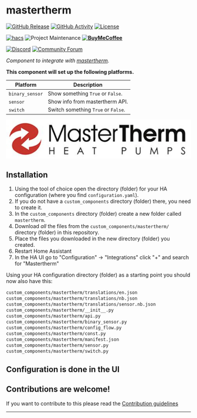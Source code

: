 # mastertherm

[![GitHub Release][releases-shield]][releases]
[![GitHub Activity][commits-shield]][commits]
[![License][license-shield]](LICENSE)

[![hacs][hacsbadge]][hacs]
![Project Maintenance][maintenance-shield]
**[![BuyMeCoffee][buymecoffeebadge]][buymecoffee]**

[![Discord][discord-shield]][discord]
[![Community Forum][forum-shield]][forum]

_Component to integrate with [mastertherm][mastertherm]._

**This component will set up the following platforms.**

Platform | Description
-- | --
`binary_sensor` | Show something `True` or `False`.
`sensor` | Show info from mastertherm API.
`switch` | Switch something `True` or `False`.

![mastertherm][masterthermimg]

## Installation

1. Using the tool of choice open the directory (folder) for your HA configuration (where you find `configuration.yaml`).
2. If you do not have a `custom_components` directory (folder) there, you need to create it.
3. In the `custom_components` directory (folder) create a new folder called `mastertherm`.
4. Download _all_ the files from the `custom_components/mastertherm/` directory (folder) in this repository.
5. Place the files you downloaded in the new directory (folder) you created.
6. Restart Home Assistant
7. In the HA UI go to "Configuration" -> "Integrations" click "+" and search for "Mastertherm"

Using your HA configuration directory (folder) as a starting point you should now also have this:

```text
custom_components/mastertherm/translations/en.json
custom_components/mastertherm/translations/nb.json
custom_components/mastertherm/translations/sensor.nb.json
custom_components/mastertherm/__init__.py
custom_components/mastertherm/api.py
custom_components/mastertherm/binary_sensor.py
custom_components/mastertherm/config_flow.py
custom_components/mastertherm/const.py
custom_components/mastertherm/manifest.json
custom_components/mastertherm/sensor.py
custom_components/mastertherm/switch.py
```

## Configuration is done in the UI

<!---->

## Contributions are welcome!

If you want to contribute to this please read the [Contribution guidelines](CONTRIBUTING.md)

***

[mastertherm]: https://github.com/shedc/homeassistant-mastertherm
[buymecoffee]: https://www.buymeacoffee.com/shedc
[buymecoffeebadge]: https://img.shields.io/badge/buy%20me%20a%20coffee-donate-yellow.svg?style=for-the-badge
[commits-shield]: https://img.shields.io/github/commit-activity/y/shedc/blueprint.svg?style=for-the-badge
[commits]: https://github.com/shedc/homeassistant-mastertherm/commits/main
[hacs]: https://github.com/custom-components/hacs
[hacsbadge]: https://img.shields.io/badge/HACS-Custom-orange.svg?style=for-the-badge
[discord]: https://discord.gg/Qa5fW2R
[discord-shield]: https://img.shields.io/discord/330944238910963714.svg?style=for-the-badge
[masterthermimg]: mastertherm.png
[forum-shield]: https://img.shields.io/badge/community-forum-brightgreen.svg?style=for-the-badge
[forum]: https://community.home-assistant.io/
[license-shield]: https://img.shields.io/github/license/shedc/blueprint.svg?style=for-the-badge
[maintenance-shield]: https://img.shields.io/badge/maintainer-Richard%20Holmes%20%40shedc-blue.svg?style=for-the-badge
[releases-shield]: https://img.shields.io/github/release/shedc/blueprint.svg?style=for-the-badge
[releases]: https://github.com/shedc/homeassistant-mastertherm/releases
